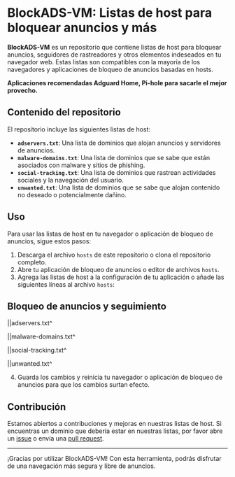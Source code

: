# BlockADS-VM: Listas de host para bloquear anuncios y más

**BlockADS-VM** es un repositorio que contiene listas de host para bloquear anuncios, seguidores de rastreadores y otros elementos indeseados en tu navegador web. Estas listas son compatibles con la mayoría de los navegadores y aplicaciones de bloqueo de anuncios basadas en hosts.


**Aplicaciones recomendadas Adguard Home, Pi-hole para sacarle el mejor provecho.**

## Contenido del repositorio

El repositorio incluye las siguientes listas de host:

- **`adservers.txt`**: Una lista de dominios que alojan anuncios y servidores de anuncios.
- **`malware-domains.txt`**: Una lista de dominios que se sabe que están asociados con malware y sitios de phishing.
- **`social-tracking.txt`**: Una lista de dominios que rastrean actividades sociales y la navegación del usuario.
- **`unwanted.txt`**: Una lista de dominios que se sabe que alojan contenido no deseado o potencialmente dañino.

## Uso

Para usar las listas de host en tu navegador o aplicación de bloqueo de anuncios, sigue estos pasos:

1. Descarga el archivo `hosts` de este repositorio o clona el repositorio completo.
2. Abre tu aplicación de bloqueo de anuncios o editor de archivos `hosts`.
3. Agrega las listas de host a la configuración de tu aplicación o añade las siguientes líneas al archivo `hosts`:

## Bloqueo de anuncios y seguimiento 

||adservers.txt^

||malware-domains.txt^

||social-tracking.txt^

||unwanted.txt^


4. Guarda los cambios y reinicia tu navegador o aplicación de bloqueo de anuncios para que los cambios surtan efecto.

## Contribución

Estamos abiertos a contribuciones y mejoras en nuestras listas de host. Si encuentras un dominio que debería estar en nuestras listas, por favor abre un [issue](https://github.com/tu_usuario/BlockADS-VM/issues) o envía una [pull request](https://github.com/tu_usuario/BlockADS-VM/pulls).

---

¡Gracias por utilizar BlockADS-VM! Con esta herramienta, podrás disfrutar de una navegación más segura y libre de anuncios.
